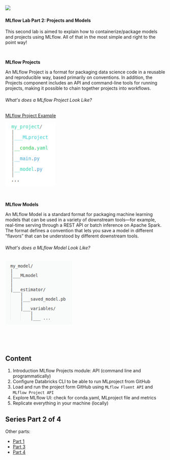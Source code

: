 <img src="https://www.mlflow.org/docs/latest/_static/MLflow-logo-final-black.png" width="200">

#### MLflow Lab Part 2: Projects and Models
         
This second lab is aimed to explain how to containerize/package models and projects using MLflow. 
All of that in the most simple and right to the point way!

&nbsp;

**MLflow Projects**

An MLflow Project is a format for packaging data science code in a reusable and reproducible way,
 based primarily on conventions. In addition, the Projects component includes an API and command-line
  tools for running projects, making it possible to chain together projects into workflows.
  
###### What's does a MLflow Project Look Like?

[MLflow Project Example](https://github.com/Isaac4real/MLflow_Project.git)

<img src="https://raw.githubusercontent.com/Isaac4real/MLflow_Experiment/master/Part2-%20MLflow%20Projects%26Models/Images/MLproject_structure.png" height="200">

&nbsp;

**MLflow Models**

An MLflow Model is a standard format for packaging machine learning models that can be used in
 a variety of downstream tools—for example, real-time serving through a REST API or batch 
 inference on Apache Spark. The format defines a convention that lets you save a model in
  different “flavors” that can be understood by different downstream tools.

###### What's does a MLflow Model Look Like?

<img src="https://raw.githubusercontent.com/Isaac4real/MLflow_Experiment/master/Part2-%20MLflow%20Projects%26Models/Images/ModelFolderStructure.png" height="200">

&nbsp;

&nbsp;
## Content
1. Introduction MLflow Projects module: API (command line and programmatically)
2. Configure Databricks CLI to be able to run MLproject from GitHub
3. Load and run the project form GitHub using `MLflow Fluent API` and `MLflow Project API`
4. Explore MLflow UI: check for conda.yaml, MLproject file and metrics
5. Replicate everything in your machine (locally)

 Series  Part 2 of 4
-----------
Other parts:
- [Part 1](https://github.com/Isaac4real/MLflow_Experiment/tree/master/Part1-%20MLflow%20Tracking)
- [Part 3](https://github.com/Isaac4real/MLflow_Experiment/tree/master/Part3-%20MLflow%20Registry)
- [Part 4](https://github.com/Isaac4real/MLflow_Experiment/tree/master/Part4-%20MLflow%20Registry_locally)